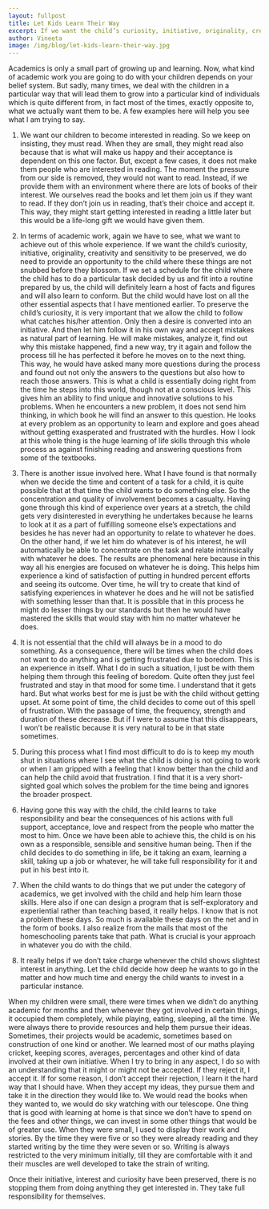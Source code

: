 ```yaml
---
layout: fullpost
title: Let Kids Learn Their Way
excerpt: If we want the child’s curiosity, initiative, originality, creativity and sensitivity to be preserved, we do need to provide an opportunity to the child where these things are not snubbed before they blossom" - Vineeta
author: Vineeta
image: /img/blog/let-kids-learn-their-way.jpg
---
```

Academics is only a small part of growing up and learning. Now, what kind of academic work you are going to do with your children depends on your belief system. But sadly, many times, we deal with the children in a particular way that will lead them to grow into a particular kind of individuals which is quite different from, in fact most of the times, exactly opposite to, what we actually want them to be. A few examples here will help you see what I am trying to say.

1. We want our children to become interested in reading. So we keep on insisting, they must read. When they are small, they might read also because that is what will make us happy and their acceptance is dependent on this one factor. But, except a few cases, it does not make them people who are interested in reading. The moment the pressure from our side is removed, they would not want to read. Instead, if we provide them with an environment where there are lots of books of their interest. We ourselves read the books and let them join us if they want to read. If they don’t join us in reading, that’s their choice and accept it. This way, they might start getting interested in reading a little later but this would be a life-long gift we would have given them.

2. In terms of academic work, again we have to see, what we want to achieve out of this whole experience. If we want the child’s curiosity, initiative, originality, creativity and sensitivity to be preserved, we do need to provide an opportunity to the child where these things are not snubbed before they blossom. If we set a schedule for the child where the child has to do a particular task decided by us and fit into a routine prepared by us, the child will definitely learn a host of facts and figures and will also learn to conform. But the child would have lost on all the other essential aspects that I have mentioned earlier. To preserve the child’s curiosity, it is very important that we allow the child to follow what catches his/her attention. Only then a desire is converted into an initiative. And then let him follow it in his own way and accept mistakes as natural part of learning. He will make mistakes, analyze it, find out why this mistake happened, find a new way, try it again and follow the process till he has perfected it before he moves on to the next thing. This way, he would have asked many more questions during the process and found out not only the answers to the questions but also how to reach those answers. This is what a child is essentially doing right from the time he steps into this world, though not at a conscious level. This gives him an ability to find unique and innovative solutions to his problems. When he encounters a new problem, it does not send him thinking, in which book he will find an answer to this question. He looks at every problem as an opportunity to learn and explore and goes ahead without getting exasperated and frustrated with the hurdles. How I look at this whole thing is the huge learning of life skills through this whole process as against finishing reading and answering questions from some of the textbooks.

3. There is another issue involved here. What I have found is that normally when we decide the time and content of a task for a child, it is quite possible that at that time the child wants to do something else. So the concentration and quality of involvement becomes a casualty. Having gone through this kind of experience over years at a stretch, the child gets very disinterested in everything he undertakes because he learns to look at it as a part of fulfilling someone else’s expectations and besides he has never had an opportunity to relate to whatever he does. On the other hand, if we let him do whatever is of his interest, he will automatically be able to concentrate on the task and relate intrinsically with whatever he does. The results are phenomenal here because in this way all his energies are focused on whatever he is doing. This helps him experience a kind of satisfaction of putting in hundred percent efforts and seeing its outcome. Over time, he will try to create that kind of satisfying experiences in whatever he does and he will not be satisfied with something lesser than that. It is possible that in this process he might do lesser things by our standards but then he would have mastered the skills that would stay with him no matter whatever he does.

4. It is not essential that the child will always be in a mood to do something. As a consequence, there will be times when the child does not want to do anything and is getting frustrated due to boredom. This is an experience in itself. What I do in such a situation, I just be with them helping them through this feeling of boredom. Quite often they just feel frustrated and stay in that mood for some time. I understand that it gets hard. But what works best for me is just be with the child without getting upset. At some point of time, the child decides to come out of this spell of frustration. With the passage of time, the frequency, strength and duration of these decrease. But if I were to assume that this disappears, I won’t be realistic because it is very natural to be in that state sometimes.

5. During this process what I find most difficult to do is to keep my mouth shut in situations where I see what the child is doing is not going to work or when I am gripped with a feeling that I know better than the child and can help the child avoid that frustration. I find that it is a very short-sighted goal which solves the problem for the time being and ignores the broader prospect.

6. Having gone this way with the child, the child learns to take responsibility and bear the consequences of his actions with full support, acceptance, love and respect from the people who matter the most to him. Once we have been able to achieve this, the child is on his own as a responsible, sensible and sensitive human being. Then if the child decides to do something in life, be it taking an exam, learning a skill, taking up a job or whatever, he will take full responsibility for it and put in his best into it.

7. When the child wants to do things that we put under the category of academics, we get involved with the child and help him learn those skills. Here also if one can design a program that is self-exploratory and experiential rather than teaching based, it really helps. I know that is not a problem these days. So much is available these days on the net and in the form of books. I also realize from the mails that most of the homeschooling parents take that path. What is crucial is your approach in whatever you do with the child.

8. It really helps if we don’t take charge whenever the child shows slightest interest in anything. Let the child decide how deep he wants to go in the matter and how much time and energy the child wants to invest in a particular instance.

When my children were small, there were times when we didn’t do anything academic for months and then whenever they got involved in certain things, it occupied them completely, while playing, eating, sleeping, all the time. We were always there to provide resources and help them pursue their ideas. Sometimes, their projects would be academic, sometimes based on  construction of one kind or another. We learned most of our maths playing cricket, keeping scores, averages, percentages and other kind of data involved at their own initiative. When I try to bring in any aspect, I do so with an understanding that it might or might not be accepted. If they reject it, I accept it. If for some reason, I don’t accept their rejection, I learn it the hard way that I should have. When they accept my ideas, they pursue them and take it in the direction they would like to. We would read the books when they wanted to, we would do sky watching with our telescope. One thing that is good with learning at home is that since we don’t have to spend on the fees and other things, we can invest in some other things that would be of greater use. When they were small, I used to display their work and stories. By the time they were five or so they were already reading and they started writing by the time they were seven or so. Writing is always restricted to the very minimum initially, till they are comfortable with it and their muscles are well developed to take the strain of writing.

Once their initiative, interest and curiosity have been preserved, there is no stopping them from doing anything they get interested in. They take full responsibility for themselves.

